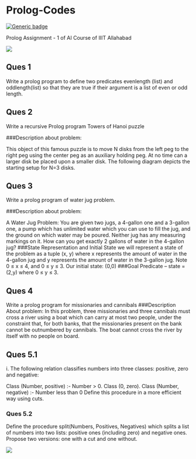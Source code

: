 # Prolog-Codes

[![Generic badge](https://img.shields.io/badge/Artificial-Intelligence-<BLUE>.svg)](https://shields.io/)

Prolog Assignment - 1 of AI Course of IIIT Allahabad

![](https://img.shields.io/badge/Language-Prolog-orange.svg)

## Ques 1

Write a prolog program to define two predicates evenlength (list) and oddlength(list) so that they are true if
their argument is a list of even or odd length.

## Ques 2

Write a recursive Prolog program Towers of Hanoi puzzle

###Description about problem:

This object of this famous puzzle is to move N disks from the left peg to the right peg using the center peg
as an auxiliary holding peg. At no time can a larger disk be placed upon a smaller disk. The following diagram
depicts the starting setup for N=3 disks.


## Ques 3
Write a prolog program of water jug problem.

###Description about problem:

A Water Jug Problem: You are given two jugs, a 4-gallon one and a 3-gallon one, a pump which has
unlimited water which you can use to fill the jug, and the ground on which water may be poured. Neither jug
has any measuring markings on it. How can you get exactly 2 gallons of water in the 4-gallon jug?
###State Representation and Initial State 
we will represent a state of the problem as a tuple (x, y) where x
represents the amount of water in the 4-gallon jug and y represents the amount of water in the 3-gallon jug.
Note 0 ≤ x ≤ 4, and 0 ≤ y ≤ 3. Our initial state: (0,0)
###Goal Predicate – 
state = (2,y) where 0 ≤ y ≤ 3.

## Ques 4
Write a prolog program for missionaries and cannibals
###Description About problem:
In this problem, three missionaries and three cannibals must cross a river using a boat which can carry at
most two people, under the constraint that, for both banks, that the missionaries present on the bank cannot
be outnumbered by cannibals. The boat cannot cross the river by itself with no people on board.


## Ques 5.1
i. The following relation classifies numbers into three classes: positive, zero and negative:

Class (Number, positive) :- Number > 0.
Class (0, zero).
Class (Number, negative) :- Number less than 0
Define this procedure in a more efficient way using cuts.

### Ques 5.2
Define the procedure
split(Numbers, Positives, Negatives)
which splits a list of numbers into two lists: positive ones (including zero) and negative ones. 
Propose two versions: one with a cut and one without.

![](https://ForTheBadge.com/images/badges/built-with-love.svg)

